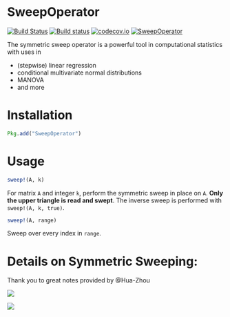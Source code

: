 # SweepOperator

[![Build Status](https://travis-ci.org/joshday/SweepOperator.jl.svg?branch=master)](https://travis-ci.org/joshday/SweepOperator.jl)
[![Build status](https://ci.appveyor.com/api/projects/status/at5bcso64joc6wbj/branch/master?svg=true)](https://ci.appveyor.com/project/joshday/sweepoperator-jl/branch/master)
[![codecov.io](http://codecov.io/github/joshday/SweepOperator.jl/coverage.svg?branch=master)](http://codecov.io/github/joshday/SweepOperator.jl?branch=master)
[![SweepOperator](http://pkg.julialang.org/badges/SweepOperator_0.6.svg)](http://pkg.julialang.org/?pkg=SweepOperator)


The symmetric sweep operator is a powerful tool in computational statistics with uses in

- (stepwise) linear regression
- conditional multivariate normal distributions
- MANOVA
- and more

# Installation

```julia
Pkg.add("SweepOperator")
```

# Usage

```julia
sweep!(A, k)
```

For matrix `A` and integer `k`, perform the symmetric sweep in place on `A`.  **Only the upper triangle is read and swept**.  The inverse sweep is performed with `sweep!(A, k, true)`.

```julia
sweep!(A, range)
```

Sweep over every index in `range`.


# Details on Symmetric Sweeping:
Thank you to great notes provided by @Hua-Zhou

![](https://cloud.githubusercontent.com/assets/8075494/17649366/f0c9e7da-6201-11e6-8646-27607933d531.png)

![](https://cloud.githubusercontent.com/assets/8075494/17649375/2afe0a1c-6202-11e6-8f99-ed34c580d804.png)

